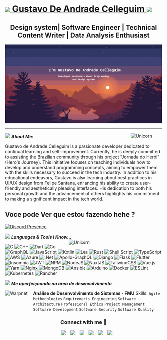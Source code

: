 <!-- apresentação -->
<div class ="inicio">
 <h1 align="left"> 
    <a href="https://www.linkedin.com/in/gustavo-de-andrade-celleguim-b59894229/" target="_blank">    
    <img src="https://github.com/thompsonemerson/thompsonemerson/raw/master/cover-thompson.png" height="50"/> Gustavo De Andrade Celleguim  </a>
    <img src="https://raw.githubusercontent.com/kaueMarques/kaueMarques/master/hi.gif" height="23px">
  </h1>

 <h2 align="center"> 
 Design system| Software Engineer | Technical Content Writer | Data Analysis Enthusiast</h2>

  <img src="https://github.com/GusCelleguim/GusCelleguim/blob/main/img/gustavo-de-andrade-photo.png?raw=true"  >

  </div>

  --------


<img align="right" width=100px alt="Unicorn" src="https://media.giphy.com/media/3ohs4BSacFKI7A717y/giphy.gif"/>

<img src="https://media.giphy.com/media/ObNTw8Uzwy6KQ/giphy.gif" width="30px">&nbsp;***About Me:***

<p>
Gustavo de Andrade Celleguim is a passionate developer dedicated to continual learning and self-improvement. Currently, he is deeply committed to assisting the Brazilian community through his project "Jornada do Herói" (Hero's Journey). This initiative focuses on teaching individuals how to develop and understand programming concepts, aiming to empower them with the skills necessary to succeed in the tech industry. In addition to his educational endeavors, Gustavo is also learning about best practices in UI/UX design from Felipe Santana, enhancing his ability to create user-friendly and aesthetically pleasing interfaces. His dedication to both his personal growth and the advancement of others highlights his commitment to making a significant impact in the tech world.
</p>

## Voce pode Ver que estou fazendo hehe ?
[![Discord Presence](https://lanyard.cnrad.dev/api/677572342972678145)](https://discord.com/users/677572342972678145)



<img src="https://media.giphy.com/media/ObNTw8Uzwy6KQ/giphy.gif" width="30px">&nbsp;***Languages & Tools I Know...***
<img align="right" width=300px alt="Unicorn" src="https://media.giphy.com/media/3ohs4BSacFKI7A717y/giphy.gif"/>

![C](https://img.shields.io/badge/c-%2300599C.svg?style=for-the-badge&logo=c&logoColor=white) ![C++](https://img.shields.io/badge/c++-%2300599C.svg?style=for-the-badge&logo=c%2B%2B&logoColor=white) ![Dart](https://img.shields.io/badge/dart-%230175C2.svg?style=for-the-badge&logo=dart&logoColor=white) ![Go](https://img.shields.io/badge/go-%2300ADD8.svg?style=for-the-badge&logo=go&logoColor=white) ![GraphQL](https://img.shields.io/badge/-GraphQL-E10098?style=for-the-badge&logo=graphql&logoColor=white) ![JavaScript](https://img.shields.io/badge/javascript-%23323330.svg?style=for-the-badge&logo=javascript&logoColor=%23F7DF1E) ![Kotlin](https://img.shields.io/badge/kotlin-%230095D5.svg?style=for-the-badge&logo=kotlin&logoColor=white) ![Lua](https://img.shields.io/badge/lua-%232C2D72.svg?style=for-the-badge&logo=lua&logoColor=white) ![Rust](https://img.shields.io/badge/rust-%23000000.svg?style=for-the-badge&logo=rust&logoColor=white) ![Shell Script](https://img.shields.io/badge/shell_script-%23121011.svg?style=for-the-badge&logo=gnu-bash&logoColor=white) ![TypeScript](https://img.shields.io/badge/typescript-%23007ACC.svg?style=for-the-badge&logo=typescript&logoColor=white) ![AWS](https://img.shields.io/badge/AWS-%23FF9900.svg?style=for-the-badge&logo=amazon-aws&logoColor=white) ![Azure](https://img.shields.io/badge/azure-%230072C6.svg?style=for-the-badge&logo=azure-devops&logoColor=white) ![.Net](https://img.shields.io/badge/.NET-5C2D91?style=for-the-badge&logo=.net&logoColor=white) ![Apollo-GraphQL](https://img.shields.io/badge/-ApolloGraphQL-311C87?style=for-the-badge&logo=apollo-graphql) ![Django](https://img.shields.io/badge/django-%23092E20.svg?style=for-the-badge&logo=django&logoColor=white) ![Flask](https://img.shields.io/badge/flask-%23000.svg?style=for-the-badge&logo=flask&logoColor=white) ![Flutter](https://img.shields.io/badge/Flutter-%2302569B.svg?style=for-the-badge&logo=Flutter&logoColor=white) ![Insomnia](https://img.shields.io/badge/Insomnia-black?style=for-the-badge&logo=insomnia&logoColor=5849BE) ![JWT](https://img.shields.io/badge/JWT-black?style=for-the-badge&logo=JSON%20web%20tokens) ![NPM](https://img.shields.io/badge/NPM-%23000000.svg?style=for-the-badge&logo=npm&logoColor=white) ![NodeJS](https://img.shields.io/badge/node.js-6DA55F?style=for-the-badge&logo=node.js&logoColor=white) ![NuxtJS](https://img.shields.io/badge/Nuxt-black?style=for-the-badge&logo=nuxt.js&logoColor=white) ![TailwindCSS](https://img.shields.io/badge/tailwindcss-%2338B2AC.svg?style=for-the-badge&logo=tailwind-css&logoColor=white) ![Vue.js](https://img.shields.io/badge/vuejs-%2335495e.svg?style=for-the-badge&logo=vuedotjs&logoColor=%234FC08D) ![Yarn](https://img.shields.io/badge/yarn-%232C8EBB.svg?style=for-the-badge&logo=yarn&logoColor=white) ![Nginx](https://img.shields.io/badge/nginx-%23009639.svg?style=for-the-badge&logo=nginx&logoColor=white) ![MongoDB](https://img.shields.io/badge/MongoDB-%234ea94b.svg?style=for-the-badge&logo=mongodb&logoColor=white) ![Ansible](https://img.shields.io/badge/ansible-%231A1918.svg?style=for-the-badge&logo=ansible&logoColor=white) ![Arduino](https://img.shields.io/badge/-Arduino-00979D?style=for-the-badge&logo=Arduino&logoColor=white) ![Docker](https://img.shields.io/badge/docker-%230db7ed.svg?style=for-the-badge&logo=docker&logoColor=white) ![ESLint](https://img.shields.io/badge/ESLint-4B3263?style=for-the-badge&logo=eslint&logoColor=white) ![Kubernetes](https://img.shields.io/badge/kubernetes-%23326ce5.svg?style=for-the-badge&logo=kubernetes&logoColor=white) ![Rancher](https://img.shields.io/badge/rancher-%230075A8.svg?style=for-the-badge&logo=rancher&logoColor=white)


<img src="https://media.giphy.com/media/ObNTw8Uzwy6KQ/giphy.gif" width="50px">&nbsp;***Me aperfeiçoando na area de desenvolvimento***


**Análise de Desenvolvimento de Sistemas - FMU**
[<img align="left" height="90px" width="90px"  alt="Warpnet" src="https://scontent.fcpq17-1.fna.fbcdn.net/v/t39.30808-6/305487741_619387172992484_4147697701487182701_n.jpg?_nc_cat=102&ccb=1-7&_nc_sid=5f2048&_nc_eui2=AeHMoJ4XFP_5tym8VZsqgdYnA5LOqzyCQEgDks6rPIJASMkppD9B6OYJRbGDjsoq3Rq_u78TeY8PA2UlnTWkO1yj&_nc_ohc=ivPHZMcVRKAAb4v0Ciz&_nc_ht=scontent.fcpq17-1.fna&oh=00_AfCqRm65U2Vbj4hgIb2qu-kWk4WDS3GCPGk96fEZYkiisg&oe=662EF585"/>](URL_da_faculdade_aqui)
Skills: `Agile Methodologies` `Requirements Engineering` `Software Architecture` `Professional Ethics`
`Project Management` `Software Development` `Software Security` `Software Quality`




<h3 align ="center ">Connect with me 🤝 </h3>
<div align="center"  class="icons-social" style="margin-left: 10px;">
        <a style="margin-left: 10px;"  target="_blank" href="">
			<img src="https://img.icons8.com/doodle/40/000000/linkedin--v2.png"></a>
        <a style="margin-left: 10px;" target="_blank" href="">
		<img src="https://img.icons8.com/doodle/40/000000/github--v1.png"></a>
		<a style="margin-left: 10px;" target="_blank" href="">
				<img src="https://img.icons8.com/external-tal-revivo-color-tal-revivo/40/000000/external-stack-overflow-is-a-question-and-answer-site-for-professional-logo-color-tal-revivo.png"></a>
	 <a style="margin-left: 10px;" target="_blank" href="https://instagram.com/100rabhch">
			<img src="https://img.icons8.com/doodle/40/000000/instagram-new--v2.png"></a>
		<a style="margin-left: 10px;" target="_blank" href="">
			<img src="https://img.icons8.com/doodle/1x/twitter-squared--v2.png" ></a>
		<a style="margin-left: 10px;" target="_blank" href="">
				<img src="https://img.icons8.com/doodle/1x/youtube--v2.png" ></a>
      </div>





